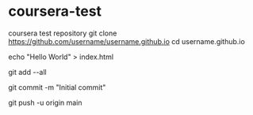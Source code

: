 # coursera-test
coursera test repository
git clone https://github.com/username/username.github.io
cd username.github.io

echo "Hello World" > index.html


git add --all

git commit -m "Initial commit"

git push -u origin main
